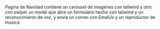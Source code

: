 Pagina de Navidad
contiene un carousel de imagenes con tailwind y otro con swiper
un modal que abre un formulario hecho con tailwind y un reconocimiento de voz, y envia un correo con EmailJs
y un reproductor de musica
